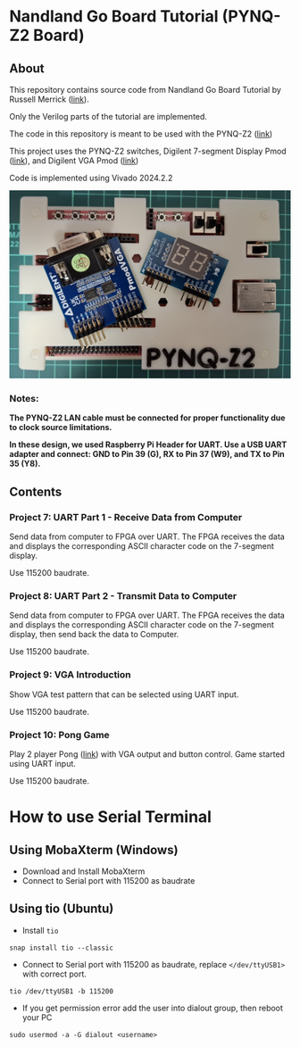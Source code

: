 # Nandland Go Board Tutorial (PYNQ-Z2 Board)

## About

This repository contains source code from Nandland Go Board Tutorial by Russell Merrick ([link](hhttps://nandland.com/go-board-tutorials/)).

Only the Verilog parts of the tutorial are implemented.

The code in this repository is meant to be used with the PYNQ-Z2 ([link](https://www.amd.com/en/corporate/university-program/aup-boards/pynq-z2.html))

This project uses the PYNQ-Z2 switches, Digilent 7-segment Display Pmod ([link](https://digilent.com/reference/pmod/pmodssd/start)), and Digilent VGA Pmod ([link](https://digilent.com/reference/pmod/pmodvga/start))

Code is implemented using Vivado 2024.2.2

![FPGA Board](docs/fpga_board.jpg)

### Notes:

**The PYNQ-Z2 LAN cable must be connected for proper functionality due to clock source limitations.**

**In these design, we used Raspberry Pi Header for UART. Use a USB UART adapter and connect: GND to Pin 39 (G), RX to Pin 37 (W9), and TX to Pin 35 (Y8).**

## Contents

### Project 7: UART Part 1 - Receive Data from Computer

Send data from computer to FPGA over UART. The FPGA receives the data and displays the corresponding ASCII character code on the 7-segment display.

Use 115200 baudrate.

### Project 8: UART Part 2 - Transmit Data to Computer

Send data from computer to FPGA over UART. The FPGA receives the data and displays the corresponding ASCII character code on the 7-segment display, then send back the data to Computer.

Use 115200 baudrate.

### Project 9: VGA Introduction

Show VGA test pattern that can be selected using UART input.

Use 115200 baudrate.

### Project 10: Pong Game

Play 2 player Pong ([link](https://en.wikipedia.org/wiki/Pong)) with VGA output and button control. Game started using UART input.

Use 115200 baudrate.

# How to use Serial Terminal

## Using MobaXterm (Windows)

- Download and Install MobaXterm
- Connect to Serial port with 115200 as baudrate

## Using tio (Ubuntu)

- Install `tio`
```
snap install tio --classic
```
- Connect to Serial port with 115200 as baudrate, replace `</dev/ttyUSB1>` with correct port.
```
tio /dev/ttyUSB1 -b 115200
```
- If you get permission error add the user into dialout group, then reboot your PC
```
sudo usermod -a -G dialout <username>
```
